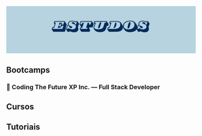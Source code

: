 <img src="https://github.com/Estudos-Gabi/.github/blob/main/banners.png">

## Bootcamps

### 🔹 Coding The Future XP Inc. — Full Stack Developer

## Cursos 


## Tutoriais 

